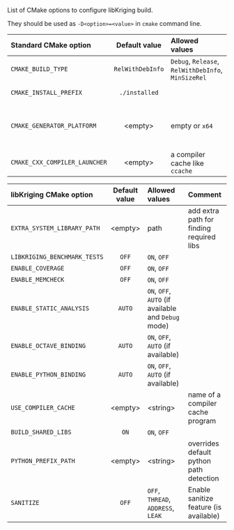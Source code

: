 List of CMake options to configure libKriging build.

They should be used as `-D<option>=<value>` in `cmake` command line.

| Standard CMake option       | Default value    | Allowed values                                      | Comment                                                     |
|:----------------------------|:----------------:|:----------------------------------------------------|:------------------------------------------------------------|
|`CMAKE_BUILD_TYPE`           | `RelWithDebInfo` | `Debug`, `Release`, `RelWithDebInfo`, `MinSizeRel`  |                                                             |
|`CMAKE_INSTALL_PREFIX`       | `./installed`    |                                                     | path to install libs                                        |
|`CMAKE_GENERATOR_PLATFORM`   | &lt;empty&gt;    | empty or `x64`                                      | should be set to `x64` on Windows to build 64bits target    |
|`CMAKE_CXX_COMPILER_LAUNCHER`| &lt;empty&gt;    | a compiler cache like `ccache`                      | to optimize recompilation                                   | 

| libKriging CMake option        | Default value | Allowed values                                      | Comment                                  |
|:-------------------------------|:-------------:|:----------------------------------------------------|:-----------------------------------------|
| `EXTRA_SYSTEM_LIBRARY_PATH`    | &lt;empty&gt; | path                                                | add extra path for finding required libs |
| `LIBKRIGING_BENCHMARK_TESTS`   |     `OFF`     | `ON`, `OFF`                                         |                                          |
| `ENABLE_COVERAGE`              |     `OFF`     | `ON`, `OFF`                                         |                                          |
| `ENABLE_MEMCHECK`              |     `OFF`     | `ON`, `OFF`                                         |                                          |
| `ENABLE_STATIC_ANALYSIS`       |    `AUTO`     | `ON`, `OFF`, `AUTO` (if available and `Debug` mode) |                                          |
| `ENABLE_OCTAVE_BINDING`        |    `AUTO`     | `ON`, `OFF`, `AUTO` (if available)                  |                                          |
| `ENABLE_PYTHON_BINDING`        |    `AUTO`     | `ON`, `OFF`, `AUTO` (if available)                  |                                          |
| `USE_COMPILER_CACHE`           | &lt;empty&gt; | &lt;string&gt;                                      | name of a compiler cache program         |
| `BUILD_SHARED_LIBS`            |     `ON`      | `ON`, `OFF`                                         |                                          |
| `PYTHON_PREFIX_PATH`           | &lt;empty&gt; | &lt;string&gt;                                      | overrides default python path detection  |
| `SANITIZE`                     |     `OFF`      | `OFF`, `THREAD`, `ADDRESS`, `LEAK`                   | Enable sanitize feature (is available)   |
